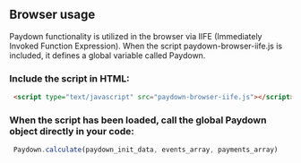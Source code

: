 ## Browser usage
Paydown functionality is utilized in the browser via IIFE (Immediately Invoked Function Expression).
When the script paydown-browser-iife.js is included, it defines a global variable called Paydown.
### Include the script in HTML:
```html
 <script type="text/javascript" src="paydown-browser-iife.js"></script>
```
### When the script has been loaded, call the global Paydown object directly in your code:
```javascript
 Paydown.calculate(paydown_init_data, events_array, payments_array)
```
